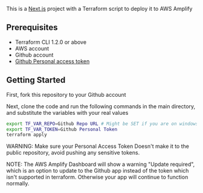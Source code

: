 This is a [Next.js](https://nextjs.org/) project with a Terraform script to deploy it to AWS Amplify

## Prerequisites

 - Terraform CLI 1.2.0 or above
 - AWS account
 - Github account
 - [Github Personal access token](https://docs.github.com/en/authentication/keeping-your-account-and-data-secure/managing-your-personal-access-tokens#creating-a-personal-access-token-classic)

## Getting Started

First, fork this repository to your Github account

Next, clone the code and run the following commands in the main directory, and substitute the variables with your real values
```bash
export TF_VAR_REPO=Github Repo URL # Might be SET if you are on windows
export TF_VAR_TOKEN=Github Personal Token
terraform apply
```
WARNING: Make sure your Personal Access Token Doesn't make it to the public repository, avoid pushing any sensitive tokens.

NOTE: The AWS Amplify Dashboard will show a warning "Update required", which is an option to update to the Github app instead of the token which isn't supported in terraform. Otherwise your app will continue to function normally.
